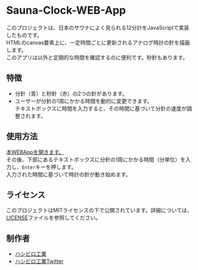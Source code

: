 # Sauna-Clock-WEB-App

このプロジェクトは、日本のサウナによく見られる12分計をJavaScriptで実装したものです。  
HTMLのcanvas要素上に、一定時間ごとに更新されるアナログ時計の針を描画します。  
このアプリは以外と定期的な時間を確認するのに便利です。秒針もあります。

## 特徴

- 分針（青）と秒針（赤）の2つの針があります。
- ユーザーが分針の1周にかかる時間を動的に変更できます。  
  テキストボックスに時間を入力すると、その時間に基づいて分針の速度が調整されます。

## 使用方法

[本WEBAppを開きます。](https://hsbl-ko-gyo.github.io/Sauna-Clock-WEB-App/)  
その後、下部にあるテキストボックスに分針の1周にかかる時間（分単位）を入力し、`Enter`キーを押します。  
入力された時間に基づいて時計の針が動き始めます。  

## ライセンス

このプロジェクトはMITライセンスの下で公開されています。詳細については、[LICENSE](LICENSE)ファイルを参照してください。

## 制作者
- [ハシビロ工業](https://sites.google.com/view/hsbl-industrial-hp/home)
- [ハシビロ工業Twitter](https://twitter.com/HSBL_Industrial)
